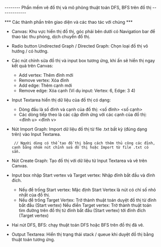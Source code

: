 -------- Phần mềm vẽ đồ thị và mô phỏng thuật toán DFS, BFS trên đồ thị -------------


*** Các thành phần trên giao diện và các thao tác với chúng ***

  -  Canvas: Khu vực hiển thị đồ thị, góc phải bên dưới có Navigation bar để thao tác thu phóng, dịch chuyển đồ thị.
  
  -  Radio button Undirected Graph / Directed Graph: Chọn loại đồ thị vô hướng / có hướng.
  
  -  Các nút chỉnh sửa đồ thị và input box tương ứng, khi ấn sẽ hiển thị ngay kết quả trên Canvas:
      + Add vertex: Thêm đỉnh mới
      + Remove vertex: Xóa đỉnh
      + Add edge: Thêm cạnh mới
      + Remove edge: Xóa cạnh
      (Ví dụ input: Vertex: 6, Edge: 3 4)
      
  -  Input Textarea hiển thị dữ liệu của đồ thị có dạng:
      + Dòng đầu là số đỉnh và cạnh của đồ thị: <số đỉnh> <số cạnh>
      + Các dòng tiếp theo là các cặp đỉnh ứng với các cạnh của đồ thị: <đỉnh u> <đỉnh v>
   
  -  Nút Import Graph: Import dữ liệu đồ thị từ file .txt bất kỳ (đúng dạng trên) vào Input Textarea.

          // Người dùng có thể tạo đồ thị bằng cách thêm thủ công các đỉnh, cạnh bằng nhóm nút chỉnh sửa đồ thị hoặc Import từ file .txt có sẵn.
     
  -  Nút Create Graph: Tạo đồ thị với dữ liệu từ Input Textarea và vẽ trên Canvas.

  -  Input box nhập Start vertex và Target vertex: Nhập đỉnh bắt đầu và đỉnh đích.
      + Nếu để trống Start vertex: Mặc định Start Vertex là nút có chỉ số nhỏ nhất của đồ thị.
      + Nếu để trống Target Vertex: Trở thành thuật toán duyệt đồ thị từ đỉnh bắt đầu (Start vertex)
        Nếu điền Target vertex: Trờ thành thuật toán tìm đường trên đồ thị từ đỉnh bắt đầu (Start vertex) tới đỉnh đích (Target vertex)

  -  Hai nút DFS, BFS: chạy thuật toán DFS hoặc BFS trên đồ thị đã vẽ.

  -  Output Textarea: Hiển thị trạng thái stack / queue khi duyệt đồ thị bằng thuật toán tương ứng.

